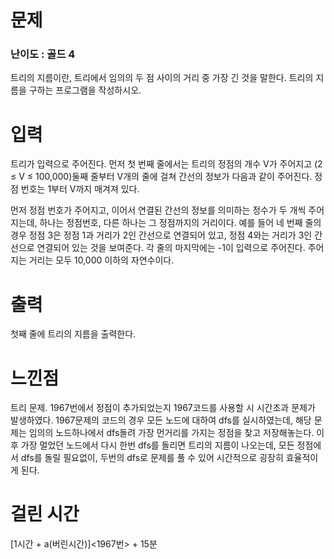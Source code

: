 # 문제

### 난이도 : 골드 4

트리의 지름이란, 트리에서 임의의 두 점 사이의 거리 중 가장 긴 것을 말한다. 트리의 지름을 구하는 프로그램을 작성하시오.

# 입력

트리가 입력으로 주어진다. 먼저 첫 번째 줄에서는 트리의 정점의 개수 V가 주어지고 (2 ≤ V ≤ 100,000)둘째 줄부터 V개의 줄에 걸쳐 간선의 정보가 다음과 같이 주어진다. 정점 번호는 1부터 V까지 매겨져 있다.

먼저 정점 번호가 주어지고, 이어서 연결된 간선의 정보를 의미하는 정수가 두 개씩 주어지는데, 하나는 정점번호, 다른 하나는 그 정점까지의 거리이다. 예를 들어 네 번째 줄의 경우 정점 3은 정점 1과 거리가 2인 간선으로 연결되어 있고, 정점 4와는 거리가 3인 간선으로 연결되어 있는 것을 보여준다. 각 줄의 마지막에는 -1이 입력으로 주어진다. 주어지는 거리는 모두 10,000 이하의 자연수이다.

# 출력

첫째 줄에 트리의 지름을 출력한다.

# 느낀점

트리 문제. 1967번에서 정점이 추가되었는지 1967코드를 사용할 시 시간초과 문제가 발생하였다. 1967문제의 코드의 경우 모든 노드에 대하여 dfs를 실시하였는데, 해당 문제는 임의의 노드하나에서 dfs돌려 가장 먼거리를 가지는 정점을 찾고 저장해놓는다. 이후 가장 멀었던 노드에서 다시 한번 dfs를 돌리면 트리의 지름이 나오는데, 모든 정점에서 dfs를 돌릴 필요없이, 두번의 dfs로 문제를 풀 수 있어 시간적으로 굉장히 효율적이게 된다.

# 걸린 시간

[1시간 + a(버린시간)]<1967번> + 15분

